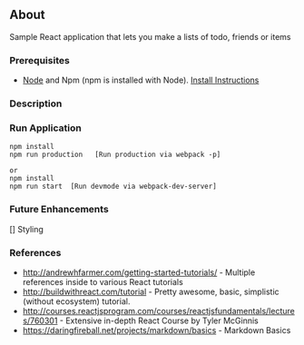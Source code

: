 ## About
Sample React application that lets you make a lists of todo, friends or items

### Prerequisites
+ [Node](https://nodejs.org/en/) and Npm (npm is installed with Node). [Install Instructions](https://nodejs.org/en/download/package-manager/)

### Description


### Run Application 
````
npm install 
npm run production   [Run production via webpack -p]

or 
npm install 
npm run start  [Run devmode via webpack-dev-server]
````
### Future Enhancements
[] Styling

### References 
+ http://andrewhfarmer.com/getting-started-tutorials/ - Multiple references inside to various React tutorials
+ http://buildwithreact.com/tutorial - Pretty awesome, basic, simplistic (without ecosystem) tutorial. 
+ http://courses.reactjsprogram.com/courses/reactjsfundamentals/lectures/760301 - Extensive in-depth React Course by Tyler McGinnis
+ https://daringfireball.net/projects/markdown/basics - Markdown Basics


